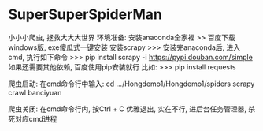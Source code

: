 # SuperSuperSpiderMan
小小小爬虫, 拯救大大大世界
环境准备:
    安装anaconda全家福   >> 百度下载windows版, exe傻瓜式一键安装
    安装scrapy
        >>> 安装完anaconda后, 进入cmd, 执行如下命令
        >>>      pip install scrapy -i https://pypi.douban.com/simple
    如果还需要其他依赖, 百度使用pip安装就行
        比如:   >>>   pip install requests

爬虫启动:
    在cmd命令行中输入:
    cd .../Hongdemo1/Hongdemo1/spiders
    scrapy crawl banciyuan

爬虫关闭:
    在cmd命令行内, 按Ctrl + C 优雅退出, 实在不行, 进后台任务管理器, 杀死对应cmd进程


